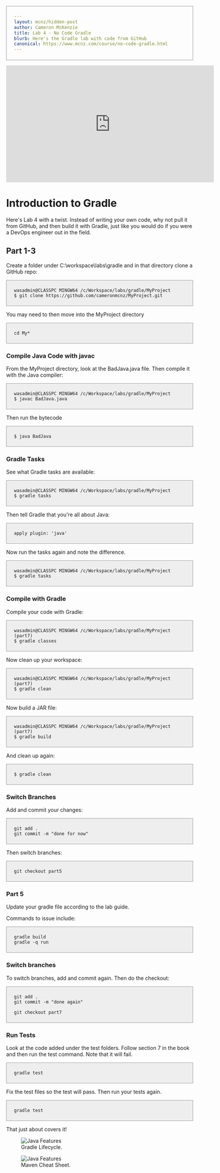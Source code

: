 ```yaml
---
layout: mcnz/hidden-post
author: Cameron McKenzie
title: Lab 4 - No Code Gradle
blurb: Here's the Gradle lab with code from GitHub
canonical: https://www.mcnz.com/course/no-code-gradle.html
---
```

<style>
pre code {
  background-color: #eee;
  border: 1px solid #999;
  display: block;
  padding: 20px;
}
</style>

<div class="embed-responsive embed-responsive-16by9">
<iframe width="560" height="315" src="https://www.youtube.com/embed/rY-MrvpZ6xU" frameborder="0" allow="accelerometer; autoplay; clipboard-write; encrypted-media; gyroscope; picture-in-picture" allowfullscreen></iframe>
</div>

# Introduction to Gradle

Here's Lab 4 with a twist. Instead of writing your own code, why not pull it from GitHub, and then build it with Gradle, just like you would do if you were a DevOps engineer out in the field.

## Part 1-3

Create a folder under C:\workspace\labs\gradle and in that directory clone a GitHub repo:

<pre><code>wasadmin@CLASSPC MINGW64 /c/Workspace/labs/gradle/MyProject
$ git clone https://github.com/cameronmcnz/MyProject.git
</code></pre>
You may need to then move into the MyProject directory

<pre><code>cd My*</code></pre>

### Compile Java Code with javac

From the MyProject directory, look at the BadJava.java file. Then compile it with the Java compiler:

<pre><code>wasadmin@CLASSPC MINGW64 /c/Workspace/labs/gradle/MyProject
$ javac BadJava.java
</code></pre>

Then run the bytecode

<pre><code>$ java BadJava</code></pre>

### Gradle Tasks

See what Gradle tasks are available:

<pre><code>wasadmin@CLASSPC MINGW64 /c/Workspace/labs/gradle/MyProject
$ gradle tasks
</code></pre>

Then tell Gradle that you're all about Java:

<pre><code>apply plugin: 'java'</code></pre>

Now run the tasks again and note the difference.

<pre><code>wasadmin@CLASSPC MINGW64 /c/Workspace/labs/gradle/MyProject
$ gradle tasks
</code></pre>

### Compile with Gradle

Compile your code with Gradle:

<pre><code>wasadmin@CLASSPC MINGW64 /c/Workspace/labs/gradle/MyProject (part7)
$ gradle classes
</code></pre>
Now clean up your workspace:

<pre><code>wasadmin@CLASSPC MINGW64 /c/Workspace/labs/gradle/MyProject (part7)
$ gradle clean
</code></pre>

Now build a JAR file:

<pre><code>wasadmin@CLASSPC MINGW64 /c/Workspace/labs/gradle/MyProject (part7)
$ gradle build
</code></pre>

And clean up again:

<pre><code>$ gradle clean
</code></pre>

### Switch Branches

Add and commit your changes:

<pre><code>git add .
git commit -m "done for now"
</code></pre>

Then switch branches:

<pre><code>git checkout part5
</code></pre>

### Part 5

Update your gradle file according to the lab guide.

Commands to issue include:

<pre><code>gradle build
gradle -q run
</code></pre>

### Switch branches

To switch branches, add and commit again. Then do the checkout:

<pre><code>git add .
git commit -m "done again"

git checkout part7
</code></pre>

### Run Tests

Look at the code added under the test folders. Follow section 7 in the book and then run the test command. Note that it will fail.

<pre><code>gradle test</code></pre>

Fix the test files so the test will pass. Then run your tests again.

<pre><code>gradle test</code></pre>

That just about covers it!

<figure class="figure">
  <img src="https://miro.medium.com/max/700/1*E5JMRbW525OHTa1Op7dGGA.png" alt="Java Features" class="img-fluid mx-auto d-block img-thumbnail rounded ">
  <figcaption class="figure-caption">Gradle Lifecycle.</figcaption>
</figure>

<figure class="figure">
  <img src="https://pbs.twimg.com/media/C-KM9LfXkAAUFHP?format=jpg" alt="Java Features" class="img-fluid mx-auto d-block img-thumbnail rounded ">
  <figcaption class="figure-caption">Maven Cheat Sheet.</figcaption>
</figure>

